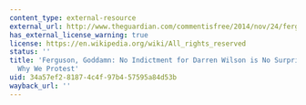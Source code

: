 ```yaml
---
content_type: external-resource
external_url: http://www.theguardian.com/commentisfree/2014/nov/24/ferguson-no-indictment-darren-wilson-protest
has_external_license_warning: true
license: https://en.wikipedia.org/wiki/All_rights_reserved
status: ''
title: 'Ferguson, Goddamn: No Indictment for Darren Wilson is No Surprise. This is
  Why We Protest'
uid: 34a57ef2-8187-4c4f-97b4-57595a84d53b
wayback_url: ''
---
```

